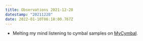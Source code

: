 ```yaml
---
title: Observations 2021-12-28
datestamp: "20211228"
date: 2022-01-10T06:18:00.767Z
---
```

- Melting my mind listening to cymbal samples on [MyCymbal](https://memphisdrumshop.com/cymbals).